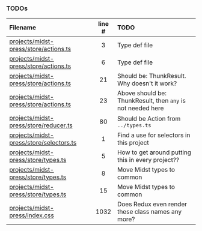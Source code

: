 ### TODOs
| Filename | line # | TODO
|:------|:------:|:------
| [projects/midst-press/store/actions.ts](projects/midst-press/store/actions.ts#L3) | 3 | Type def file
| [projects/midst-press/store/actions.ts](projects/midst-press/store/actions.ts#L6) | 6 | Type def file
| [projects/midst-press/store/actions.ts](projects/midst-press/store/actions.ts#L21) | 21 | Should be: ThunkResult<void>. Why doesn't it work?
| [projects/midst-press/store/actions.ts](projects/midst-press/store/actions.ts#L23) | 23 | Above should be: ThunkResult<void>, then `any` is not needed here
| [projects/midst-press/store/reducer.ts](projects/midst-press/store/reducer.ts#L80) | 80 | Should be Action from `../types.ts`
| [projects/midst-press/store/selectors.ts](projects/midst-press/store/selectors.ts#L1) | 1 | Find a use for selectors in this project
| [projects/midst-press/store/types.ts](projects/midst-press/store/types.ts#L5) | 5 | How to get around putting this in every project??
| [projects/midst-press/store/types.ts](projects/midst-press/store/types.ts#L8) | 8 | Move Midst types to common
| [projects/midst-press/store/types.ts](projects/midst-press/store/types.ts#L15) | 15 | Move Midst types to common
| [projects/midst-press/index.css](projects/midst-press/index.css#L1032) | 1032 | Does Redux even render these class names any more?
